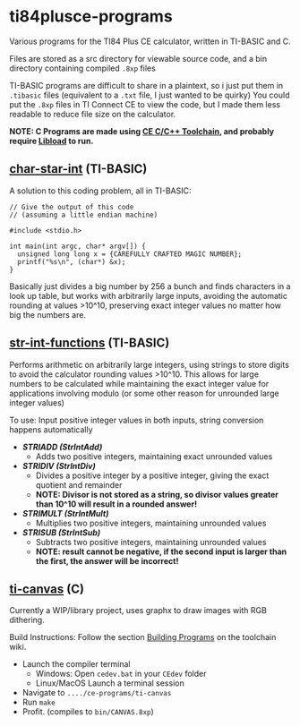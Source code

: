 # ti84plusce-programs
Various programs for the TI84 Plus CE calculator, written in TI-BASIC and C.

Files are stored as a src directory for viewable source code, and a bin directory containing compiled `.8xp` files 

TI-BASIC programs are difficult to share in a plaintext, so i just put them in `.tibasic` files (equivalent to a `.txt` file, I just wanted to be quirky) You could put the `.8xp` files in TI Connect CE to view the code, but I made them less readable to reduce file size on the calculator.

**NOTE: C Programs are made using [CE C/C++ Toolchain](https://github.com/CE-Programming/toolchain), and probably require [Libload](https://github.com/CE-Programming/libload) to run.**

## [char-star-int](char-star-int) (TI-BASIC)
A solution to this coding problem, all in TI-BASIC:
```
// Give the output of this code
// (assuming a little endian machine)

#include <stdio.h>

int main(int argc, char* argv[]) {
  unsigned long long x = {CAREFULLY CRAFTED MAGIC NUMBER};
  printf("%s\n", (char*) &x);
}
```
Basically just divides a big number by 256 a bunch and finds characters in a look up table, but works with arbitrarily large inputs, avoiding the automatic rounding at values >10^10, preserving exact integer values no matter how big the numbers are.

## [str-int-functions](str-int-functions) (TI-BASIC)
Performs arithmetic on arbitrarily large integers, using strings to store digits to avoid the calculator rounding values >10^10.
This allows for large numbers to be calculated while maintaining the exact integer value for applications involving modulo (or some other reason for unrounded large integer values)

To use: Input positive integer values in both inputs, string conversion happens automatically

- ***STRIADD (StrIntAdd)***
  - Adds two positive integers, maintaining exact unrounded values
- ***STRIDIV (StrIntDiv)***
  - Divides a positive integer by a positive integer, giving the exact quotient and remainder
  - **NOTE: Divisor is not stored as a string, so divisor values greater than 10^10 will result in a rounded answer!**
- ***STRIMULT (StrIntMult)***
  - Multiplies two positive integers, maintaining unrounded values
- ***STRISUB (StrIntSub)***
  - Subtracts two positive integers, maintaining unrounded values
  - **NOTE: result cannot be negative, if the second input is larger than the first, the answer will be incorrect!**


## [ti-canvas](ti-canvas) (C)
Currently a WIP/library project, uses graphx to draw images with RGB dithering.

Build Instructions: Follow the section [Building Programs](https://ce-programming.github.io/toolchain/static/getting-started.html#building-programs) on the toolchain wiki.
- Launch the compiler terminal
  - Windows: Open `cedev.bat` in your `CEdev` folder
  - Linux/MacOS Launch a terminal session
- Navigate to `..../ce-programs/ti-canvas`
- Run `make`
- Profit. (compiles to `bin/CANVAS.8xp`)